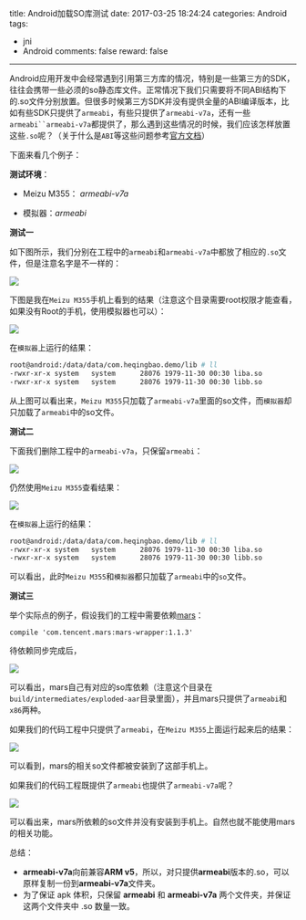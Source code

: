 title: Android加载SO库测试
date: 2017-03-25 18:24:24
categories: Android
tags:
- jni
- Android
comments: false
reward: false
---

Android应用开发中会经常遇到引用第三方库的情况，特别是一些第三方的SDK，往往会携带一些必须的so静态库文件。正常情况下我们只需要将不同ABI结构下的.so文件分别放置。但很多时候第三方SDK并没有提供全量的ABI编译版本，比如有些SDK只提供了`armeabi`，有些只提供了`armeabi-v7a`，还有一些`armeabi``armeabi-v7a`都提供了，那么遇到这些情况的时候，我们应该怎样放置这些`.so`呢？（关于什么是`ABI`等这些问题参考[官方文档][50]）

下面来看几个例子：

**测试环境**：

* Meizu M355： *armeabi-v7a*

* 模拟器：*armeabi*

**测试一**

如下图所示，我们分别在工程中的`armeabi`和`armeabi-v7a`中都放了相应的`.so`文件，但是注意名字是不一样的：

![][3]

下图是我在`Meizu M355`手机上看到的结果（注意这个目录需要root权限才能查看，如果没有Root的手机，使用模拟器也可以）：

![][1]

在`模拟器`上运行的结果：

```bash
root@android:/data/data/com.heqingbao.demo/lib # ll
-rwxr-xr-x system   system      28076 1979-11-30 00:30 liba.so
-rwxr-xr-x system   system      28076 1979-11-30 00:30 libb.so
```

从上图可以看出来，`Meizu M355`只加载了`armeabi-v7a`里面的so文件，而`模拟器`却只加载了`armeabi`中的so文件。

<!-- more -->

**测试二**

下面我们删除工程中的`armeabi-v7a`，只保留`armeabi`：

![][4]

仍然使用`Meizu M355`查看结果：

![][2]

在`模拟器`上运行的结果：

```bash
root@android:/data/data/com.heqingbao.demo/lib # ll
-rwxr-xr-x system   system      28076 1979-11-30 00:30 liba.so
-rwxr-xr-x system   system      28076 1979-11-30 00:30 libb.so
```

可以看出，此时`Meizu M355`和`模拟器`都只加载了`armeabi`中的`so`文件。

**测试三**

举个实际点的例子，假设我们的工程中需要依赖[mars][51]：

```
compile 'com.tencent.mars:mars-wrapper:1.1.3'
```

待依赖同步完成后，

![][5]

可以看出，mars自己有对应的so库依赖（注意这个目录在`build/intermediates/exploded-aar`目录里面），并且mars只提供了`armeabi`和`x86`两种。

如果我们的代码工程中只提供了`armeabi`，在`Meizu M355`上面运行起来后的结果：

![][7]

可以看到，mars的相关so文件都被安装到了这部手机上。

如果我们的代码工程既提供了`armeabi`也提供了`armeabi-v7a`呢？

![][6]

可以看出来，mars所依赖的so文件并没有安装到手机上。自然也就不能使用mars的相关功能。

总结：

* **armeabi-v7a**向前兼容**ARM v5**，所以，对只提供**armeabi**版本的.so，可以原样复制一份到**armeabi-v7a**文件夹。
* 为了保证 apk 体积，只保留 **armeabi** 和 **armeabi-v7a** 两个文件夹，并保证这两个文件夹中 .so 数量一致。


[1]: test/1.png
[2]: test/2.png
[3]: test/3.png
[4]: test/4.png
[5]: test/5.png
[6]: test/6.png
[7]: test/7.png

[50]: https://developer.android.com/ndk/guides/abis.html
[51]: https://github.com/Tencent/mars